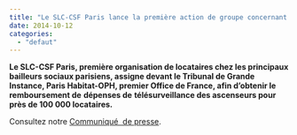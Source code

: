 ```yaml
---
title: "Le SLC-CSF Paris lance la première action de groupe concernant des charges locatives"
date: 2014-10-12
categories: 
  - "defaut"
---
```


**Le SLC-CSF Paris, première organisation de locataires chez les principaux bailleurs sociaux parisiens, assigne devant le Tribunal de Grande Instance, Paris Habitat-OPH, premier Office de France, afin d’obtenir le remboursement de** **dépenses de** **télésurveillance des ascenseurs pour près de 100 000 locataires.**

Consultez notre [Communiqué  de presse](/uploads/CP-ActionGroupe-20141008-VF2.pdf).
